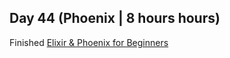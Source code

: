 ## Day 44 (Phoenix | 8 hours hours)

Finished [Elixir & Phoenix for Beginners](https://www.knowthen.com/elixir-and-phoenix-for-beginners)
